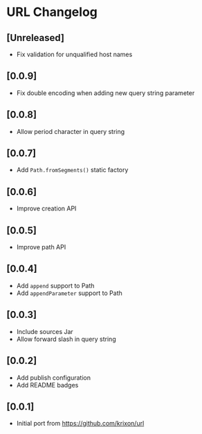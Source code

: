 <!-- Keep a Changelog guide -> https://keepachangelog.com -->

# URL Changelog

## [Unreleased]
- Fix validation for unqualified host names

## [0.0.9]
- Fix double encoding when adding new query string parameter

## [0.0.8]
- Allow period character in query string

## [0.0.7]
- Add `Path.fromSegments()` static factory

## [0.0.6]
- Improve creation API

## [0.0.5]
- Improve path API

## [0.0.4]
- Add `append` support to Path
- Add `appendParameter` support to Path

## [0.0.3]
- Include sources Jar
- Allow forward slash in query string

## [0.0.2]
- Add publish configuration
- Add README badges

## [0.0.1]
- Initial port from https://github.com/krixon/url